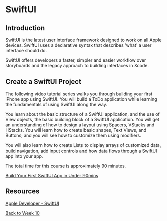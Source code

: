 # SwiftUI

## Introduction

SwiftUI is the latest user interface framework designed to work on all Apple devices.  SwiftUI uses a declarative syntax that describes 'what' a user interface should do.

SwiftUI offers developers a faster, simpler and easier workflow over storyboards and the legacy approach to building interfaces in Xcode.

## Create a SwiftUI Project

The following video tutorial series walks you through building your first iPhone app using SwiftUI.  You will build a ToDo application while learning the fundamentals of using SwiftUI along the way.

You learn about the basic structure of a SwiftUI application, and the use of View objects, the basic building block of a SwiftUI application.  You will get an understanding of how to design a layout using Spacers, VStacks and HStacks.  You will learn how to create basic shapes, Text Views, and Buttons; and you will see how to customize them using modifiers.

You will also learn how to create Lists to display arrays of customized data, build navigation, add input controls and how data flows through a SwiftUI app into your app.

The total time for this course is approximately 90 minutes.

[Build Your First SwiftUI App in Under 90mins <Badge text="Pluralsight"/>](https://app.pluralsight.com/library/courses/build-first-swiftui-app/table-of-contents)

## Resources

[Apple Developer - SwiftUI](https://developer.apple.com/documentation/swiftui/)

[Back to Week 10](./index.md#during-class)